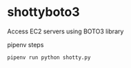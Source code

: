 # shottyboto3
Access EC2 servers using BOTO3 library

pipenv steps

```
pipenv run python shotty.py
```
